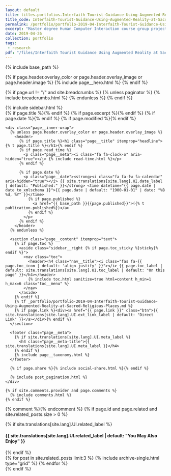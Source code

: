 ```yaml
---
layout: default
title: titles.portfolios.Interfaith-Tourist-Guidance-Using-Augmented-Reality-at-Sacred-Religious-Places
title_code: Interfaith-Tourist-Guidance-Using-Augmented-Reality-at-Sacred-Religious-Places
permalink: /portfolio/portfolio-2019-04-Interfaith-Tourist-Guidance-Using-Augmented-Reality-at-Sacred-Religious-Places
excerpt: "Master degree Human Computer Interaction course group project: a student design competition<br/>"
date: 2019-04-26
collection: portfolio
tags:
 - research
pdf: "/files/Interfaith Tourist Guidance Using Augmented Reality at Sacred Religious Places.pdf"
---
```


{% include base_path %}

{% if page.header.overlay_color or page.header.overlay_image or page.header.image %}
  {% include page__hero.html %}
{% endif %}

{% if page.url != "/" and site.breadcrumbs %}
  {% unless paginator %}
    {% include breadcrumbs.html %}
  {% endunless %}
{% endif %}

<div id="main" role="main">
  {% include sidebar.html %}

  <article class="page" itemscope itemtype="http://schema.org/CreativeWork">
    {% if page.title %}<meta itemprop="headline" content="{{ page.title | markdownify | strip_html | strip_newlines | escape_once }}">{% endif %}
    {% if page.excerpt %}<meta itemprop="description" content="{{ page.excerpt | markdownify | strip_html | strip_newlines | escape_once }}">{% endif %}
    {% if page.date %}<meta itemprop="datePublished" content="{{ page.date | date: "%B %d, %Y" }}">{% endif %}
    {% if page.modified %}<meta itemprop="dateModified" content="{{ page.modified | date: "%B %d, %Y" }}">{% endif %}

    <div class="page__inner-wrap">
      {% unless page.header.overlay_color or page.header.overlay_image %}
        <header>
          {% if page.title %}<h1 class="page__title" itemprop="headline">{% t page.title %}</h1>{% endif %}
          {% if page.read_time %}
            <p class="page__meta"><i class="fa fa-clock-o" aria-hidden="true"></i> {% include read-time.html %}</p>
          {% endif %}

          {% if page.date %}
            <p class="page__date"><strong><i class="fa fa-fw fa-calendar" aria-hidden="true"></i> {{ site.translations[site.lang].UI.date_label | default: "Published:" }}</strong> <time datetime="{{ page.date | date_to_xmlschema }}">{{ page.date | default: "1900-01-01" | date: "%B %d, %Y" }}</time>
              {% if page.published %}
                <a href="{{ base_path }}{{page.published}}">({% t publication.published%})</a>
              {% endif %}
            </p>
          {% endif %}
        </header>
      {% endunless %}

      <section class="page__content" itemprop="text">
        {% if page.toc %}
          <aside class="sidebar__right {% if page.toc_sticky %}sticky{% endif %}">
            <nav class="toc">
              <header><h4 class="nav__title"><i class="fas fa-{{ page.toc_icon | default: 'align-justify' }}"></i> {{ page.toc_label | default: site.translations[site.lang].UI.toc_label | default: "On this page" }}</h4></header>
              {% include toc.html sanitize=true html=content h_min=1 h_max=6 class="toc__menu" %}
            </nav>
          </aside>
        {% endif %}
        {% tf _portfolio/portfolio-2019-04-Interfaith-Tourist-Guidance-Using-Augmented-Reality-at-Sacred-Religious-Places.md %}
        {% if page.link %}<div><a href="{{ page.link }}" class="btn">{{ site.translations[site.lang].UI.ext_link_label | default: "Direct Link" }}</a></div>{% endif %}
      </section>

      <footer class="page__meta">
        {% if site.translations[site.lang].UI.meta_label %}
          <h4 class="page__meta-title">{{ site.translations[site.lang].UI.meta_label }}</h4>
        {% endif %}
        {% include page__taxonomy.html %}
      </footer>

      {% if page.share %}{% include social-share.html %}{% endif %}

      {% include post_pagination.html %}
    </div>

    {% if site.comments.provider and page.comments %}
      {% include comments.html %}
    {% endif %}
  </article>

  {% comment %}<!-- only show related on a post page when not disabled -->{% endcomment %}
  {% if page.id and page.related and site.related_posts.size > 0 %}
    <div class="page__related">
      {% if site.translations[site.lang].UI.related_label %}
        <h4 class="page__related-title">{{ site.translations[site.lang].UI.related_label | default: "You May Also Enjoy" }}</h4>
      {% endif %}
      <div class="grid__wrapper">
        {% for post in site.related_posts limit:3 %}
          {% include archive-single.html type="grid" %}
        {% endfor %}
      </div>
    </div>
  {% endif %}
</div>